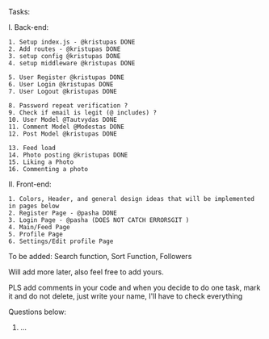 Tasks:

I. Back-end:

    1. Setup index.js - @kristupas DONE
    2. Add routes - @kristupas DONE
    3. setup config @kristupas DONE
    4. setup middleware @kristupas DONE

    5. User Register @kristupas DONE
    6. User Login @kristupas DONE
    7. User Logout @kristupas DONE

    8. Password repeat verification ?
    9. Check if email is legit (@ includes) ?
    10. User Model @Tautvydas DONE
    11. Comment Model @Modestas DONE
    12. Post Model @kristupas DONE

    13. Feed load
    14. Photo posting @kristupas DONE
    15. Liking a Photo
    16. Commenting a photo

II. Front-end:

    1. Colors, Header, and general design ideas that will be implemented in pages below
    2. Register Page - @pasha DONE
    3. Login Page - @pasha (DOES NOT CATCH ERRORSGIT )
    4. Main/Feed Page
    5. Profile Page
    6. Settings/Edit profile Page



To be added: Search function, Sort Function, Followers

Will add more later, also feel free to add yours.

PLS add comments in your code and when you decide to do one task, mark it and do not delete, just write your name, I'll have to check everything

Questions below:

1. ...
